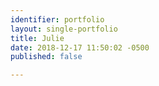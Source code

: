 ```yaml
---
identifier: portfolio
layout: single-portfolio
title: Julie
date: 2018-12-17 11:50:02 -0500
published: false

---
```

